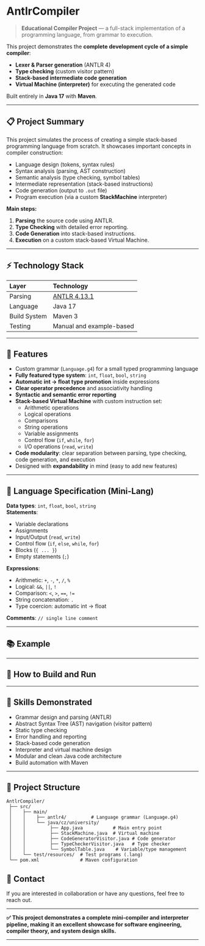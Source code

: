 # AntlrCompiler

> **Educational Compiler Project** — a full-stack implementation of a programming language, from grammar to execution.

This project demonstrates the **complete development cycle of a simple compiler**:
- **Lexer & Parser generation** (ANTLR 4)
- **Type checking** (custom visitor pattern)
- **Stack-based intermediate code generation**
- **Virtual Machine (interpreter)** for executing the generated code

Built entirely in **Java 17** with **Maven**.

---

## 📋 Project Summary

This project simulates the process of creating a simple stack-based programming language from scratch. It showcases important concepts in compiler construction:

- Language design (tokens, syntax rules)
- Syntax analysis (parsing, AST construction)
- Semantic analysis (type checking, symbol tables)
- Intermediate representation (stack-based instructions)
- Code generation (output to `.out` file)
- Program execution (via a custom **StackMachine** interpreter)

**Main steps:**
1. **Parsing** the source code using ANTLR.
2. **Type Checking** with detailed error reporting.
3. **Code Generation** into stack-based instructions.
4. **Execution** on a custom stack-based Virtual Machine.

---

## ⚡ Technology Stack

| Layer | Technology |
|:------|:-----------|
| Parsing | [ANTLR 4.13.1](https://www.antlr.org/) |
| Language | Java 17 |
| Build System | Maven 3 |
| Testing | Manual and example-based |

---

## 🧠 Features

- Custom grammar (`Language.g4`) for a small typed programming language
- **Fully featured type system**: `int`, `float`, `bool`, `string`
- **Automatic int → float type promotion** inside expressions
- **Clear operator precedence** and associativity handling
- **Syntactic and semantic error reporting**
- **Stack-based Virtual Machine** with custom instruction set:
  - Arithmetic operations
  - Logical operations
  - Comparisons
  - String operations
  - Variable assignments
  - Control flow (`if`, `while`, `for`)
  - I/O operations (`read`, `write`)
- **Code modularity**: clear separation between parsing, type checking, code generation, and execution
- Designed with **expandability** in mind (easy to add new features)

---

## 📄 Language Specification (Mini-Lang)

**Data types**: `int`, `float`, `bool`, `string`  
**Statements**:
- Variable declarations
- Assignments
- Input/Output (`read`, `write`)
- Control flow (`if`, `else`, `while`, `for`)
- Blocks (`{ ... }`)
- Empty statements (`;`)

**Expressions**:
- Arithmetic: `+`, `-`, `*`, `/`, `%`
- Logical: `&&`, `||`, `!`
- Comparison: `<`, `>`, `==`, `!=`
- String concatenation: `.`
- Type coercion: automatic int → float

**Comments**: `// single line comment`

---

## 📚 Example

---

## 🚀 How to Build and Run

---

## 🎯 Skills Demonstrated

- Grammar design and parsing (ANTLR)
- Abstract Syntax Tree (AST) navigation (visitor pattern)
- Static type checking
- Error handling and reporting
- Stack-based code generation
- Interpreter and virtual machine design
- Modular and clean Java code architecture
- Build automation with Maven

---

## 📎 Project Structure

```
AntlrCompiler/
 ├── src/
 │    ├── main/
 │    │    ├── antlr4/         # Language grammar (Language.g4)
 │    │    └── java/cz/university/
 │    │         ├── App.java           # Main entry point
 │    │         ├── StackMachine.java  # Virtual machine
 │    │         ├── CodeGeneratorVisitor.java # Code generator
 │    │         ├── TypeCheckerVisitor.java   # Type checker
 │    │         └── SymbolTable.java    # Variable/type management
 │    └── test/resources/  # Test programs (.lang)
 └── pom.xml               # Maven configuration
```

## 💬 Contact

If you are interested in collaboration or have any questions, feel free to reach out.

---

**✅ This project demonstrates a complete mini-compiler and interpreter pipeline, making it an excellent showcase for software engineering, compiler theory, and system design skills.**

---
